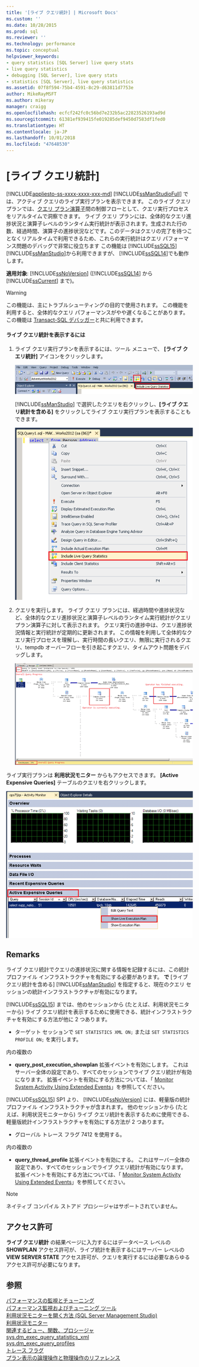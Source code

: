 ```yaml
---
title: '[ライブ クエリ統計] | Microsoft Docs'
ms.custom: ''
ms.date: 10/28/2015
ms.prod: sql
ms.reviewer: ''
ms.technology: performance
ms.topic: conceptual
helpviewer_keywords:
- query statistics [SQL Server] live query stats
- live query statistics
- debugging [SQL Server], live query stats
- statistics [SQL Server], live query statistics
ms.assetid: 07f8f594-75b4-4591-8c29-d63811d7753e
author: MikeRayMSFT
ms.author: mikeray
manager: craigg
ms.openlocfilehash: ecfcf242fc0c56bd7e232b5ac22823526193ad9d
ms.sourcegitcommit: 61381ef939415fe019285def9450d7583df1fed0
ms.translationtype: HT
ms.contentlocale: ja-JP
ms.lasthandoff: 10/01/2018
ms.locfileid: "47648530"
---
```

# <a name="live-query-statistics"></a>[ライブ クエリ統計]
[!INCLUDE[appliesto-ss-xxxx-xxxx-xxx-md](../../includes/appliesto-ss-xxxx-xxxx-xxx-md.md)]
  [!INCLUDE[ssManStudioFull](../../includes/ssmanstudiofull-md.md)] では、アクティブ クエリのライブ実行プランを表示できます。 このライブ クエリ プランでは、[クエリ プラン演算子](../../relational-databases/showplan-logical-and-physical-operators-reference.md)間の制御フローとして、クエリ実行プロセスをリアルタイムで洞察できます。 ライブ クエリ プランには、全体的なクエリ進捗状況と演算子レベルのランタイム実行統計が表示されます。生成された行の数、経過時間、演算子の進捗状況などです。このデータはクエリの完了を待つことなくリアルタイムで利用できるため、これらの実行統計はクエリ パフォーマンス問題のデバッグで非常に役立ちます この機能は [!INCLUDE[ssSQL15](../../includes/sssql15-md.md)] [!INCLUDE[ssManStudio](../../includes/ssmanstudio-md.md)]から利用できますが、 [!INCLUDE[ssSQL14](../../includes/sssql14-md.md)]でも動作します。  
  
**適用対象**: [!INCLUDE[ssNoVersion](../../includes/ssnoversion-md.md)] ([!INCLUDE[ssSQL14](../../includes/sssql14-md.md)] から [!INCLUDE[ssCurrent](../../includes/sscurrent-md.md)] まで)。  
  
> [!WARNING]  
> この機能は、主にトラブルシューティングの目的で使用されます。 この機能を利用すると、全体的なクエリ パフォーマンスがやや遅くなることがあります。 この機能は [Transact-SQL デバッガー](../../relational-databases/scripting/configure-firewall-rules-before-running-the-tsql-debugger.md)と共に利用できます。  
  
#### <a name="to-view-live-query-statistics"></a>ライブ クエリ統計を表示するには  
  
1.  ライブ クエリ実行プランを表示するには、ツール メニューで、 **[ライブ クエリ統計]** アイコンをクリックします。  
  
     ![ツールバーの [ライブ クエリ統計] ボタン](../../relational-databases/performance/media/livequerystatstoolbar.png "ツールバーの [ライブ クエリ統計] ボタン")  
  
     [!INCLUDE[ssManStudio](../../includes/ssmanstudio-md.md)] で選択したクエリを右クリックし、**[ライブ クエリ統計を含める]** をクリックしてライブ クエリ実行プランを表示することもできます。  
  
     ![ポップアップ メニューの [ライブ クエリ統計] ボタン](../../relational-databases/performance/media/livequerystatsmenu.png "ポップアップ メニューの [ライブ クエリ統計] ボタン")  
  
2.  クエリを実行します。 ライブ クエリ プランには、経過時間や進捗状況など、全体的なクエリ進捗状況と演算子レベルのランタイム実行統計がクエリ プラン演算子に対して表示されます。 クエリ実行の進捗中は、クエリ進捗状況情報と実行統計が定期的に更新されます。 この情報を利用して全体的なクエリ実行プロセスを理解し、実行時間の長いクエリ、無限に実行されるクエリ、tempdb オーバーフローを引き起こすクエリ、タイムアウト問題をデバッグします。  
  
     ![表示プランの [ライブ クエリ統計] ボタン](../../relational-databases/performance/media/livequerystatsplan.png "表示プランの [ライブ クエリ統計] ボタン")  
  
 ライブ実行プランは **利用状況モニター** からもアクセスできます。 **[Active Expensive Queries]** テーブルのクエリを右クリックします。  
  
 ![利用状況モニターの [ライブ クエリ統計] ボタン](../../relational-databases/performance/media/livequerystatsactmon.png "利用状況モニターの [ライブ クエリ統計] ボタン")  
  
## <a name="remarks"></a>Remarks  
 ライブ クエリ統計でクエリの進捗状況に関する情報を記録するには、この統計プロファイル インフラストラクチャを有効にする必要があります。 **で** [ライブ クエリ統計を含める] [!INCLUDE[ssManStudio](../../includes/ssmanstudio-md.md)] を指定すると、現在のクエリ セッションの統計インフラストラクチャが有効になります。 
 
[!INCLUDE[ssSQL15](../../includes/sssql15-md.md)] までは、他のセッションから (たとえば、利用状況モニターから) ライブ クエリ統計を表示するために使用できる、統計インフラストラクチャを有効にする方法が他に 2 つあります。  
  
-   ターゲット セッションで `SET STATISTICS XML ON;` または `SET STATISTICS PROFILE ON;` を実行します。  
  
 内の複数の  
  
-   **query_post_execution_showplan** 拡張イベントを有効にします。 これはサーバー全体の設定であり、すべてのセッションでライブ クエリ統計が有効になります。 拡張イベントを有効にする方法については、「 [Monitor System Activity Using Extended Events](../../relational-databases/extended-events/monitor-system-activity-using-extended-events.md)」を参照してください。  

[!INCLUDE[ssSQL15](../../includes/sssql15-md.md)] SP1 より、 [!INCLUDE[ssNoVersion](../../includes/ssnoversion-md.md)] には、軽量版の統計プロファイル インフラストラクチャが含まれます。 他のセッションから (たとえば、利用状況モニターから) ライブ クエリ統計を表示するために使用できる、軽量版統計インフラストラクチャを有効にする方法が 2 つあります。

-   グローバル トレース フラグ 7412 を使用する。  
  
 内の複数の  
  
-   **query_thread_profile** 拡張イベントを有効にする。 これはサーバー全体の設定であり、すべてのセッションでライブ クエリ統計が有効になります。 拡張イベントを有効にする方法については、「 [Monitor System Activity Using Extended Events](../../relational-databases/extended-events/monitor-system-activity-using-extended-events.md)」を参照してください。
  
 > [!NOTE]
 > ネイティブ コンパイル ストアド プロシージャはサポートされていません。  
  
## <a name="permissions"></a>アクセス許可  
 **ライブ クエリ統計** の結果ページに入力するにはデータベース レベルの **SHOWPLAN** アクセス許可が、ライブ統計を表示するにはサーバー レベルの **VIEW SERVER STATE** アクセス許可が、クエリを実行するには必要なあらゆるアクセス許可が必要になります。  
  
## <a name="see-also"></a>参照  
 [パフォーマンスの監視とチューニング](../../relational-databases/performance/monitor-and-tune-for-performance.md)     
 [パフォーマンス監視およびチューニング ツール](../../relational-databases/performance/performance-monitoring-and-tuning-tools.md)     
 [利用状況モニターを開く方法 &#40;SQL Server Management Studio&#41;](../../relational-databases/performance-monitor/open-activity-monitor-sql-server-management-studio.md)     
 [利用状況モニター](../../relational-databases/performance-monitor/activity-monitor.md)     
 [関連するビュー、関数、プロシージャ](../../relational-databases/performance/monitoring-performance-by-using-the-query-store.md)     
 [sys.dm_exec_query_statistics_xml](../../relational-databases/system-dynamic-management-views/sys-dm-exec-query-statistics-xml-transact-sql.md)     
 [sys.dm_exec_query_profiles](../../relational-databases/system-dynamic-management-views/sys-dm-exec-query-profiles-transact-sql.md)     
 [トレース フラグ](../../t-sql/database-console-commands/dbcc-traceon-trace-flags-transact-sql.md)    
 [プラン表示の論理操作と物理操作のリファレンス](../../relational-databases/showplan-logical-and-physical-operators-reference.md)
